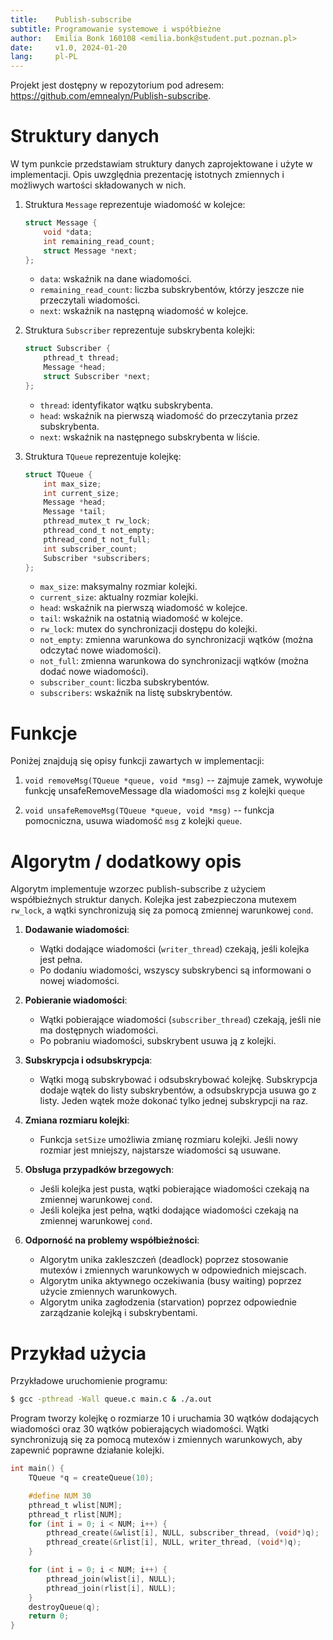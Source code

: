 ```yaml
---
title:    Publish-subscribe
subtitle: Programowanie systemowe i współbieżne
author:   Emilia Bonk 160108 <emilia.bonk@student.put.poznan.pl>
date:     v1.0, 2024-01-20
lang:     pl-PL
---
```


Projekt jest dostępny w repozytorium pod adresem:
<https://github.com/emnealyn/Publish-subscribe>.

# Struktury danych

W tym punkcie przedstawiam struktury danych zaprojektowane i użyte w implementacji. Opis uwzględnia prezentację istotnych zmiennych i możliwych wartości składowanych w nich.

1. Struktura `Message` reprezentuje wiadomość w kolejce:

   ```c
   struct Message {
       void *data;
       int remaining_read_count;
       struct Message *next;
   };
   ```

   - `data`: wskaźnik na dane wiadomości.
   - `remaining_read_count`: liczba subskrybentów, którzy jeszcze nie przeczytali wiadomości.
   - `next`: wskaźnik na następną wiadomość w kolejce.

2. Struktura `Subscriber` reprezentuje subskrybenta kolejki:

   ```c
   struct Subscriber {
       pthread_t thread;
       Message *head;
       struct Subscriber *next;
   };
   ```

   - `thread`: identyfikator wątku subskrybenta.
   - `head`: wskaźnik na pierwszą wiadomość do przeczytania przez subskrybenta.
   - `next`: wskaźnik na następnego subskrybenta w liście.

3. Struktura `TQueue` reprezentuje kolejkę:

   ```c
   struct TQueue {
       int max_size;
       int current_size;
       Message *head;
       Message *tail;
       pthread_mutex_t rw_lock;
       pthread_cond_t not_empty;
       pthread_cond_t not_full;
       int subscriber_count;
       Subscriber *subscribers;
   };
   ```

   - `max_size`: maksymalny rozmiar kolejki.
   - `current_size`: aktualny rozmiar kolejki.
   - `head`: wskaźnik na pierwszą wiadomość w kolejce.
   - `tail`: wskaźnik na ostatnią wiadomość w kolejce.
   - `rw_lock`: mutex do synchronizacji dostępu do kolejki.
   - `not_empty`: zmienna warunkowa do synchronizacji wątków (można odczytać nowe wiadomości).
   - `not_full`: zmienna warunkowa do synchronizacji wątków (można dodać nowe wiadomości).
   - `subscriber_count`: liczba subskrybentów.
   - `subscribers`: wskaźnik na listę subskrybentów.

# Funkcje

Poniżej znajdują się opisy funkcji zawartych w implementacji:

1. `void removeMsg(TQueue *queue, void *msg)` -- zajmuje zamek, wywołuje funkcję unsafeRemoveMessage dla wiadomości `msg` z kolejki `queque`

2. `void unsafeRemoveMsg(TQueue *queue, void *msg)` -- funkcja pomocniczna, usuwa wiadomość `msg` z kolejki `queue`.

# Algorytm / dodatkowy opis

Algorytm implementuje wzorzec publish-subscribe z użyciem współbieżnych struktur danych. Kolejka jest zabezpieczona mutexem `rw_lock`, a wątki synchronizują się za pomocą zmiennej warunkowej `cond`.

1. **Dodawanie wiadomości**:
   - Wątki dodające wiadomości (`writer_thread`) czekają, jeśli kolejka jest pełna.
   - Po dodaniu wiadomości, wszyscy subskrybenci są informowani o nowej wiadomości.

2. **Pobieranie wiadomości**:
   - Wątki pobierające wiadomości (`subscriber_thread`) czekają, jeśli nie ma dostępnych wiadomości.
   - Po pobraniu wiadomości, subskrybent usuwa ją z kolejki.

3. **Subskrypcja i odsubskrypcja**:
   - Wątki mogą subskrybować i odsubskrybować kolejkę. Subskrypcja dodaje wątek do listy subskrybentów, a odsubskrypcja usuwa go z listy. Jeden wątek może dokonać tylko jednej subskrypcji na raz.

4. **Zmiana rozmiaru kolejki**:
   - Funkcja `setSize` umożliwia zmianę rozmiaru kolejki. Jeśli nowy rozmiar jest mniejszy, najstarsze wiadomości są usuwane.

5. **Obsługa przypadków brzegowych**:
   - Jeśli kolejka jest pusta, wątki pobierające wiadomości czekają na zmiennej warunkowej `cond`.
   - Jeśli kolejka jest pełna, wątki dodające wiadomości czekają na zmiennej warunkowej `cond`.

6. **Odporność na problemy współbieżności**:
   - Algorytm unika zakleszczeń (deadlock) poprzez stosowanie mutexów i zmiennych warunkowych w odpowiednich miejscach.
   - Algorytm unika aktywnego oczekiwania (busy waiting) poprzez użycie zmiennych warunkowych.
   - Algorytm unika zagłodzenia (starvation) poprzez odpowiednie zarządzanie kolejką i subskrybentami.

# Przykład użycia

Przykładowe uruchomienie programu:

```sh
$ gcc -pthread -Wall queue.c main.c & ./a.out
```

Program tworzy kolejkę o rozmiarze 10 i uruchamia 30 wątków dodających wiadomości oraz 30 wątków pobierających wiadomości. Wątki synchronizują się za pomocą mutexów i zmiennych warunkowych, aby zapewnić poprawne działanie kolejki.

```c
int main() {
    TQueue *q = createQueue(10);

    #define NUM 30
    pthread_t wlist[NUM];
    pthread_t rlist[NUM];
    for (int i = 0; i < NUM; i++) {
        pthread_create(&wlist[i], NULL, subscriber_thread, (void*)q);
        pthread_create(&rlist[i], NULL, writer_thread, (void*)q);
    }

    for (int i = 0; i < NUM; i++) {
        pthread_join(wlist[i], NULL);
        pthread_join(rlist[i], NULL);
    }
    destroyQueue(q);
    return 0;
}
```
